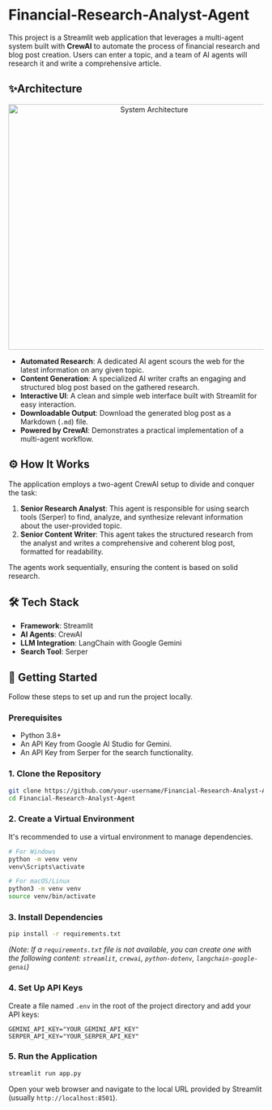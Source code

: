 # Financial-Research-Analyst-Agent

This project is a Streamlit web application that leverages a multi-agent system built with **CrewAI** to automate the process of financial research and blog post creation. Users can enter a topic, and a team of AI agents will research it and write a comprehensive article.


## ✨Architecture

<p align="center">
  <img width="560" height="484" alt="System Architecture" src="https://github.com/user-attachments/assets/857b45b0-1096-468b-8ec3-ae9f3909a06c" />
</p>  


- **Automated Research**: A dedicated AI agent scours the web for the latest information on any given topic.
- **Content Generation**: A specialized AI writer crafts an engaging and structured blog post based on the gathered research.
- **Interactive UI**: A clean and simple web interface built with Streamlit for easy interaction.
- **Downloadable Output**: Download the generated blog post as a Markdown (`.md`) file.
- **Powered by CrewAI**: Demonstrates a practical implementation of a multi-agent workflow.

## ⚙️ How It Works

The application employs a two-agent CrewAI setup to divide and conquer the task:

1.  **Senior Research Analyst**: This agent is responsible for using search tools (Serper) to find, analyze, and synthesize relevant information about the user-provided topic.
2.  **Senior Content Writer**: This agent takes the structured research from the analyst and writes a comprehensive and coherent blog post, formatted for readability.

The agents work sequentially, ensuring the content is based on solid research.

## 🛠️ Tech Stack

- **Framework**: Streamlit
- **AI Agents**: CrewAI
- **LLM Integration**: LangChain with Google Gemini
- **Search Tool**: Serper

## 🚀 Getting Started

Follow these steps to set up and run the project locally.

### Prerequisites

- Python 3.8+
- An API Key from Google AI Studio for Gemini.
- An API Key from Serper for the search functionality.

### 1. Clone the Repository

```bash
git clone https://github.com/your-username/Financial-Research-Analyst-Agent.git
cd Financial-Research-Analyst-Agent
```

### 2. Create a Virtual Environment

It's recommended to use a virtual environment to manage dependencies.

```bash
# For Windows
python -m venv venv
venv\Scripts\activate

# For macOS/Linux
python3 -m venv venv
source venv/bin/activate
```

### 3. Install Dependencies

```bash
pip install -r requirements.txt
```
*(Note: If a `requirements.txt` file is not available, you can create one with the following content: `streamlit`, `crewai`, `python-dotenv`, `langchain-google-genai`)*

### 4. Set Up API Keys

Create a file named `.env` in the root of the project directory and add your API keys:

```env
GEMINI_API_KEY="YOUR_GEMINI_API_KEY"
SERPER_API_KEY="YOUR_SERPER_API_KEY"
```

### 5. Run the Application

```bash
streamlit run app.py
```

Open your web browser and navigate to the local URL provided by Streamlit (usually `http://localhost:8501`).
